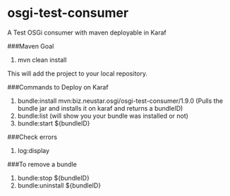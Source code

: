 # osgi-test-consumer
A Test OSGi consumer with maven deployable in Karaf

###Maven Goal
1. mvn clean install 

This will add the project to your local repository.


###Commands to Deploy on Karaf
1. bundle:install mvn:biz.neustar.osgi/osgi-test-consumer/1.9.0 (Pulls the bundle jar and installs it on karaf and returns a bundleID)
2. bundle:list  (will show you your bundle was installed or not)
3. bundle:start ${bundleID}

###Check errors
1. log:display

###To remove a bundle
1. bundle:stop ${bundleID}
2. bundle:uninstall ${bundleID}
